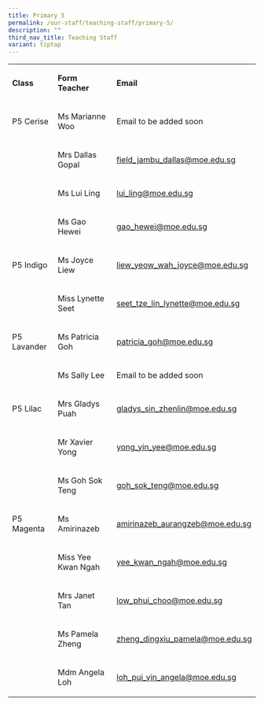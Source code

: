```yaml
---
title: Primary 5
permalink: /our-staff/teaching-staff/primary-5/
description: ""
third_nav_title: Teaching Staff
variant: tiptap
---
```

<table><tbody><tr><td rowspan="1" colspan="1"><p><strong>Class</strong></p></td><td rowspan="1" colspan="1"><p><strong>Form Teacher</strong></p></td><td rowspan="1" colspan="1"><p><strong>Email</strong></p></td></tr><tr><td rowspan="1" colspan="1"><p>P5 Cerise</p></td><td rowspan="1" colspan="1"><p>Ms Marianne Woo</p></td><td rowspan="1" colspan="1"><p>Email to be added soon</p></td></tr><tr><td rowspan="1" colspan="1"><p></p></td><td rowspan="1" colspan="1"><p>Mrs Dallas Gopal</p></td><td rowspan="1" colspan="1"><p><a href="mailto:field_jambu_dallas@moe.edu.sg" rel="noopener noreferrer nofollow" target="_blank">field_jambu_dallas@moe.edu.sg</a></p></td></tr><tr><td rowspan="1" colspan="1"><p></p></td><td rowspan="1" colspan="1"><p>Ms Lui Ling</p></td><td rowspan="1" colspan="1"><p><a href="mailto:lui_ling@moe.edu.sg" rel="noopener noreferrer nofollow" target="_blank">lui_ling@moe.edu.sg</a></p></td></tr><tr><td rowspan="1" colspan="1"><p></p></td><td rowspan="1" colspan="1"><p>Ms Gao Hewei</p></td><td rowspan="1" colspan="1"><p><a href="mailto:gao_hewei@moe.edu.sg" rel="noopener noreferrer nofollow" target="_blank">gao_hewei@moe.edu.sg</a></p></td></tr><tr><td rowspan="1" colspan="1"><p>P5 Indigo</p></td><td rowspan="1" colspan="1"><p>Ms Joyce Liew</p></td><td rowspan="1" colspan="1"><p><a href="mailto:liew_yeow_wah_joyce@moe.edu.sg" rel="noopener noreferrer nofollow" target="_blank">liew_yeow_wah_joyce@moe.edu.sg</a></p></td></tr><tr><td rowspan="1" colspan="1"><p></p></td><td rowspan="1" colspan="1"><p>Miss Lynette Seet</p></td><td rowspan="1" colspan="1"><p><a href="mailto:seet_tze_lin_lynette@moe.edu.sg" rel="noopener noreferrer nofollow" target="_blank">seet_tze_lin_lynette@moe.edu.sg</a></p></td></tr><tr><td rowspan="1" colspan="1"><p>P5 Lavander</p></td><td rowspan="1" colspan="1"><p>Ms Patricia Goh</p></td><td rowspan="1" colspan="1"><p><a href="mailto:patricia_goh@moe.edu.sg" rel="noopener noreferrer nofollow" target="_blank">patricia_goh@moe.edu.sg</a></p></td></tr><tr><td rowspan="1" colspan="1"><p></p></td><td rowspan="1" colspan="1"><p>Ms Sally Lee</p></td><td rowspan="1" colspan="1"><p>Email to be added soon</p></td></tr><tr><td rowspan="1" colspan="1"><p>P5 Lilac</p></td><td rowspan="1" colspan="1"><p>Mrs Gladys Puah</p></td><td rowspan="1" colspan="1"><p><a href="mailto:gladys_sin_zhenlin@moe.edu.sg" rel="noopener noreferrer nofollow" target="_blank">gladys_sin_zhenlin@moe.edu.sg</a></p></td></tr><tr><td rowspan="1" colspan="1"><p></p></td><td rowspan="1" colspan="1"><p>Mr Xavier Yong</p></td><td rowspan="1" colspan="1"><p><a href="mailto:yong_yin_yee@moe.edu.sg" rel="noopener noreferrer nofollow" target="_blank"><u>yong_yin_yee@moe.edu.sg</u></a></p></td></tr><tr><td rowspan="1" colspan="1"><p></p></td><td rowspan="1" colspan="1"><p>Ms Goh Sok Teng</p></td><td rowspan="1" colspan="1"><p><a href="mailto:goh_sok_teng@moe.edu.sg" rel="noopener noreferrer nofollow" target="_blank"><u>goh_sok_teng@moe.edu.sg</u></a></p></td></tr><tr><td rowspan="1" colspan="1"><p>P5 Magenta</p></td><td rowspan="1" colspan="1"><p>Ms Amirinazeb</p></td><td rowspan="1" colspan="1"><p><a href="mailto:amirinazeb_aurangzeb@moe.edu.sg" rel="noopener noreferrer nofollow" target="_blank">amirinazeb_aurangzeb@moe.edu.sg</a></p></td></tr><tr><td rowspan="1" colspan="1"><p></p></td><td rowspan="1" colspan="1"><p>Miss Yee Kwan Ngah</p></td><td rowspan="1" colspan="1"><p><a href="mailto:yee_kwan_ngah@moe.edu.sg" rel="noopener noreferrer nofollow" target="_blank">yee_kwan_ngah@moe.edu.sg</a></p></td></tr><tr><td rowspan="1" colspan="1"><p></p></td><td rowspan="1" colspan="1"><p>Mrs Janet Tan</p></td><td rowspan="1" colspan="1"><p><a href="mailto:low_phui_choo@moe.edu.sg" rel="noopener noreferrer nofollow" target="_blank">low_phui_choo@moe.edu.sg</a></p></td></tr><tr><td rowspan="1" colspan="1"><p></p></td><td rowspan="1" colspan="1"><p>Ms Pamela Zheng</p></td><td rowspan="1" colspan="1"><p><a href="mailto:zheng_dingxiu_pamela@moe.edu.sg" rel="noopener noreferrer nofollow" target="_blank">zheng_dingxiu_pamela@moe.edu.sg</a></p></td></tr><tr><td rowspan="1" colspan="1"><p></p></td><td rowspan="1" colspan="1"><p>Mdm Angela Loh</p></td><td rowspan="1" colspan="1"><p><a href="mailto:loh_pui_yin_angela@moe.edu.sg" rel="noopener noreferrer nofollow" target="_blank">loh_pui_yin_angela@moe.edu.sg</a></p></td></tr></tbody></table><p></p>